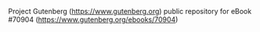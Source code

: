Project Gutenberg (https://www.gutenberg.org) public repository for
eBook #70904 (https://www.gutenberg.org/ebooks/70904)
